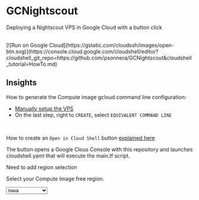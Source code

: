 # GCNightscout
Deploying a Nightscout VPS in Google Cloud with a button click


</br>
[![Run on Google Cloud](https://gstatic.com/cloudssh/images/open-btn.svg)](https://console.cloud.google.com/cloudshell/editor?cloudshell_git_repo=https://github.com/psonnera/GCNightscout&cloudshell_tutorial=HowTo.md)

</br>

## Insights

How to generate the Compute image gcloud command line configuration:

- [Manually setup the VPS](https://navid200.github.io/xDrip/docs/Nightscout/VirtualMachine.html)
- On the last step, right to `CREATE`, select `EQUIVALENT COMMAND LINE`

</br>

How to create an `Open in Cloud Shell` button [explained here](https://cloud.google.com/shell/docs/open-in-cloud-shell)

The button opens a Google Clous Console with this repository and launches cloudshell.yaml that will execute the main.tf script.

Need to add region selection

Select your Compute Image free region.</br>

<select name="region" id="REGION">
  <option value="us-central1-a" selected="selected">Iowa</option>
  <option value="us-west1-a">Oregon</option>
  <option value="us-east1-a">South Carolina</option>
</select>
